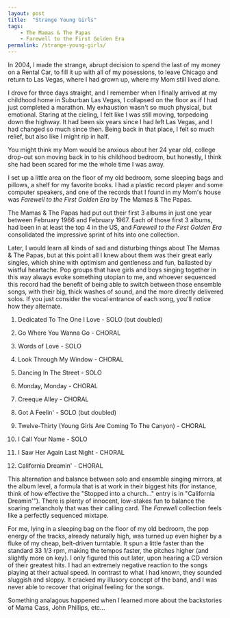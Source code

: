 ```yaml
---
layout: post
title:  "Strange Young Girls"
tags: 
    - The Mamas & The Papas 
    - Farewell to the First Golden Era 
permalink: /strange-young-girls/
---
```


In 2004, I made the strange, abrupt decision to spend the last of my money on a Rental Car, to fill it up with all of my posessions, to leave Chicago and return to Las Vegas, where I had grown up, where my Mom still lived alone. 

I drove for three days straight, and I remember when I finally arrived at my childhood home in Suburban Las Vegas, I collapsed on the floor as if I had just completed a marathon. My exhaustion wasn't so much physical, but emotional. Staring at the cieling, I felt like I was still moving, torpedoing down the highway. It had been six years since I had left Las Vegas, and I had changed so much since then. Being back in that place, I felt so much relief, but also like I might rip in half.

You might think my Mom would be anxious about her 24 year old, college drop-out son moving back in to his childhood bedroom, but honestly, I think she had been scared for me the whole time I was away.

I set up a little area on the floor of my old bedroom, some sleeping bags and pillows, a shelf for my favorite books. I had a plastic record player and some computer speakers, and one of the records that I found in my Mom's house was _Farewell to the First Golden Era_ by The Mamas & The Papas. 

The Mamas & The Papas had put out their first 3 albums in just one year between February 1966 and February 1967. Each of those first 3 albums, had been in at least the top 4 in the US, and _Farewell to the First Golden Era_ consolidated the impressive sprint of hits into one collection. 

Later, I would learn all kinds of sad and disturbing things about The Mamas & The Papas, but at this point all I knew about them was their great early singles, which shine with optimism and gentleness and fun, ballasted by wistful heartache. Pop groups that have girls and boys singing together in this way always evoke something utopian to me, and whoever sequenced this record had the benefit of being able to switch between those ensemble songs, with their big, thick washes of sound, and the more directly delivered solos. If you just consider the vocal entrance of each song, you'll notice how they alternate. 

1. Dedicated To The One I Love - SOLO (but doubled)
2. Go Where You Wanna Go - CHORAL
3. Words of Love - SOLO
4. Look Through My Window - CHORAL
5. Dancing In The Street - SOLO
6. Monday, Monday - CHORAL

1. Creeque Alley - CHORAL 
2. Got A Feelin' - SOLO (but doubled)
3. Twelve-Thirty (Young Girls Are Coming To The Canyon) - CHORAL
4. I Call Your Name	- SOLO
5. I Saw Her Again Last Night - CHORAL
6. California Dreamin' - CHORAL

This alternation and balance between solo and ensemble singing mirrors, at the album level, a formula that is at work in their biggest hits (for instance, think of how effective the "Stopped into a church..." entry is in "California Dreamin'"). There is plenty of innocent, low-stakes fun to balance the soaring melancholy that was their calling card. The _Farewell_ collection feels like a perfectly sequenced mixtape.

For me, lying in a sleeping bag on the floor of my old bedroom, the pop energy of the tracks, already naturally high, was turned up even higher by a fluke of my cheap, belt-driven turntable. It spun a little faster than the standard 33 1/3 rpm, making the tempos faster, the pitches higher (and slightly more on key). I only figured this out later, upon hearing a CD version of their greatest hits. I had an extremely negative reaction to the songs playing at their actual speed. In contrast to what I had known, they sounded sluggish and sloppy. It cracked my illusory concept of the band, and I was never able to recover that original feeling for the songs.

Something analagous happened when I learned more about the backstories of Mama Cass, John Phillips, etc...
